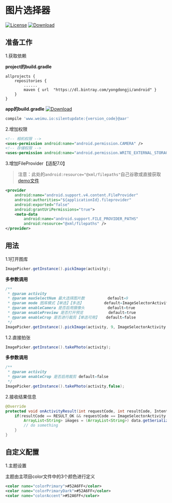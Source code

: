 # 图片选择器
[![License](https://img.shields.io/badge/license-Apache%202-green.svg)](https://www.apache.org/licenses/LICENSE-2.0)
[ ![Download](https://api.bintray.com/packages/yongdongji/android/imagepicker/images/download.svg) ](https://bintray.com/yongdongji/android/imagepicker/_latestVersion)

## 准备工作 
1.获取依赖

**project的build.gradle**

```
allprojects {
    repositories {
        ......        
        maven { url  "https://dl.bintray.com/yongdongji/android" }
    }
}
```
**app的build.gradle**
[ ![Download](https://api.bintray.com/packages/yongdongji/android/imagepicker/images/download.svg) ](https://bintray.com/yongdongji/android/imagepicker/_latestVersion)

```gradle
compile 'www.weimu.io:silentupdate:{version_code}@aar'
```

2.增加权限

```xml
<!-- 相机权限 -->
<uses-permission android:name="android.permission.CAMERA" />
<!-- 存储权限 -->
<uses-permission android:name="android.permission.WRITE_EXTERNAL_STORAGE" />
```  

3.增加FileProvider【适配7.0】

> 注意：此处的```android:resource="@xml/filepaths"```自己谷歌或直接获取[demo文件](https://github.com/CaoyangLee/ImagePicker/blob/master/app/src/main/res/xml/filepaths.xml)

```xml
<provider
    android:name="android.support.v4.content.FileProvider"
    android:authorities="${applicationId}.fileprovider"
    android:exported="false"
    android:grantUriPermissions="true">
    <meta-data
        android:name="android.support.FILE_PROVIDER_PATHS"
        android:resource="@xml/filepaths" />
</provider>
```

## 用法

1.1打开图库
```java
ImagePicker.getInstance().pickImage(activity);
```

**多参数调用**
```java
/**
 * @param activity
 * @param maxSelectNum 最大选择图片数          default=9
 * @param mode 图库模式【单选】【多选】         default=ImageSelectorActivity.MODE_MULTIPLE
 * @param enableCamera 是否启用摄像头          default=true
 * @param enablePreview 是否打开预览           default=true
 * @param enableCrop 是否进行裁剪【单选可用】   default=false
 */
ImagePicker.getInstance().pickImage(activity, 9, ImageSelectorActivity.MODE_MULTIPLE, true, true, false);
```


1.2.直接拍张
```java
ImagePicker.getInstance().takePhoto(activity);
```

**多参数调用**
```java
/**
 * @param activity
 * @param enableCrop 是否启用裁剪 default=false
 */
ImagePicker.getInstance().takePhoto(activity,false);
```

2.接收结果信息
``` java
@Override
protected void onActivityResult(int requestCode, int resultCode, Intent data) {
    if(resultCode == RESULT_OK && requestCode == ImageSelectorActivity.REQUEST_IMAGE){
        ArrayList<String> images = (ArrayList<String>) data.getSerializableExtra(ImageSelectorActivity.REQUEST_OUTPUT);
        // do something
    }
}
```
## 自定义配置
1.主题设置

主题由主项目color文件中的3个颜色进行定义
```xml
<color name="colorPrimary">#52A6FF</color>
<color name="colorPrimaryDark">#52A6FF</color>
<color name="colorAccent">#52A6FF</color>
```  
